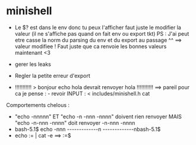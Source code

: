 # minishell

- Le $? est dans le env donc tu peux l'afficher faut juste le modifier la valeur (il ne s'affiche pas quand on fait env ou export tkt)
PS : J'ai peut etre casse la norm du parsing du env et du export au passage ^^
==> valeur modifiee ! Faut juste que ca renvoie les bonnes valeurs maintenant <3

- gerer les leaks

- Regler la petite erreur d'export

- !!!!!!!!!!! > bonjour echo hola devrait renvoyer hola !!!!!!!!!!!
==> pareil pour ca je pense : - revoir INPUT  : < includes/minishell.h cat 

Comportements chelous :
- "echo -nnnnn" ET "echo -n -nnn -nnnn" doivent rien renvoyer MAIS "echo -n-nnn -nnnn" doit renvoyer -n-nnn -nnnn
- bash-5.1$ echo -nnn -------------n
-------------nbash-5.1$
- echo $:$= | cat -e ==> $:$=$
